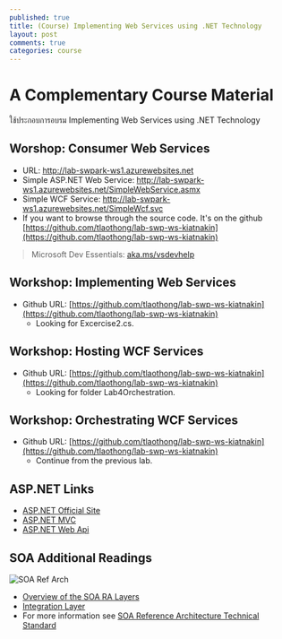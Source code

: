 ```yaml
---
published: true
title: (Course) Implementing Web Services using .NET Technology
layout: post
comments: true
categories: course
---
```


# A Complementary Course Material
ใช้ประกอบการอบรม Implementing Web Services using .NET Technology

<!-- break -->

## Worshop: Consumer Web Services
* URL: http://lab-swpark-ws1.azurewebsites.net
* Simple ASP.NET Web Service: http://lab-swpark-ws1.azurewebsites.net/SimpleWebService.asmx
* Simple WCF Service: http://lab-swpark-ws1.azurewebsites.net/SimpleWcf.svc
* If you want to browse through the source code. It's on the github [https://github.com/tlaothong/lab-swp-ws-kiatnakin](https://github.com/tlaothong/lab-swp-ws-kiatnakin)

> Microsoft Dev Essentials: [aka.ms/vsdevhelp](http://aka.ms/vsdevhelp)

## Workshop: Implementing Web Services
* Github URL: [https://github.com/tlaothong/lab-swp-ws-kiatnakin](https://github.com/tlaothong/lab-swp-ws-kiatnakin)
    * Looking for Excercise2.cs.

## Workshop: Hosting WCF Services
* Github URL: [https://github.com/tlaothong/lab-swp-ws-kiatnakin](https://github.com/tlaothong/lab-swp-ws-kiatnakin)
    * Looking for folder Lab4Orchestration.

## Workshop: Orchestrating WCF Services
* Github URL: [https://github.com/tlaothong/lab-swp-ws-kiatnakin](https://github.com/tlaothong/lab-swp-ws-kiatnakin)
    * Continue from the previous lab.


## ASP.NET Links
* [ASP.NET Official Site](http://www.asp.net)
* [ASP.NET MVC](http://www.asp.net/mvc)
* [ASP.NET Web Api](http://www.asp.net/web-api)

## SOA Additional Readings
![SOA Ref Arch](https://thumbs.dreamstime.com/z/soa-layer-architecture-vector-illustration-service-oriented-different-components-like-presentation-business-process-32606653.jpg)

* [Overview of the SOA RA Layers](https://www.opengroup.org/soa/source-book/soa_refarch/layers.htm)
* [Integration Layer](https://www.opengroup.org/soa/source-book/soa_refarch/integration.htm)
* For more information see [SOA Reference Architecture Technical Standard](https://www.opengroup.org/soa/source-book/soa_refarch/index.htm)
